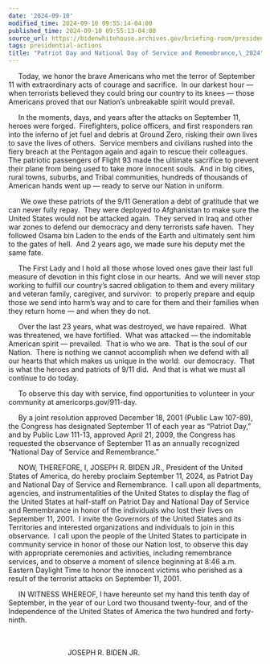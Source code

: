 ```yaml
---
date: '2024-09-10'
modified_time: 2024-09-10 09:55:14-04:00
published_time: 2024-09-10 09:55:13-04:00
source_url: https://bidenwhitehouse.archives.gov/briefing-room/presidential-actions/2024/09/10/patriot-day-and-national-day-of-service-and-remembrance-2024/
tags: presidential-actions
title: "Patriot Day and National Day of Service and Remembrance,\_2024"
---
```

 
     Today, we honor the brave Americans who met the terror of September
11 with extraordinary acts of courage and sacrifice.  In our darkest
hour — when terrorists believed they could bring our country to its
knees — those Americans proved that our Nation’s unbreakable spirit
would prevail.  
  
     In the moments, days, and years after the attacks on September 11,
heroes were forged.  Firefighters, police officers, and first responders
ran into the inferno of jet fuel and debris at Ground Zero, risking
their own lives to save the lives of others.  Service members and
civilians rushed into the fiery breach at the Pentagon again and again
to rescue their colleagues.  The patriotic passengers of Flight 93 made
the ultimate sacrifice to prevent their plane from being used to take
more innocent souls.  And in big cities, rural towns, suburbs, and
Tribal communities, hundreds of thousands of American hands went up —
ready to serve our Nation in uniform.  
  
      We owe these patriots of the 9/11 Generation a debt of gratitude
that we can never fully repay.  They were deployed to Afghanistan to
make sure the United States would not be attacked again.  They served in
Iraq and other war zones to defend our democracy and deny terrorists
safe haven.  They followed Osama bin Laden to the ends of the Earth and
ultimately sent him to the gates of hell.  And 2 years ago, we made sure
his deputy met the same fate.  
  
     The First Lady and I hold all those whose loved ones gave their
last full measure of devotion in this fight close in our hearts.  And we
will never stop working to fulfill our country’s sacred obligation to
them and every military and veteran family, caregiver, and survivor:  to
properly prepare and equip those we send into harm’s way and to care for
them and their families when they return home — and when they do not.  
  
     Over the last 23 years, what was destroyed, we have repaired.  What
was threatened, we have fortified.  What was attacked — the indomitable
American spirit — prevailed.  That is who we are.  That is the soul of
our Nation.  There is nothing we cannot accomplish when we defend with
all our hearts that which makes us unique in the world:  our democracy.
 That is what the heroes and patriots of 9/11 did.  And that is what we
must all continue to do today.    
  
     To observe this day with service, find opportunities to volunteer
in your community at americorps.gov/911-day.  
  
     By a joint resolution approved December 18, 2001 (Public Law
107-89), the Congress has designated September 11 of each year as
“Patriot Day,” and by Public Law 111-13, approved April 21, 2009, the
Congress has requested the observance of September 11 as an annually
recognized “National Day of Service and Remembrance.”  
  
     NOW, THEREFORE, I, JOSEPH R. BIDEN JR., President of the United
States of America, do hereby proclaim September 11, 2024, as Patriot Day
and National Day of Service and Remembrance.  I call upon all
departments, agencies, and instrumentalities of the United States to
display the flag of the United States at half-staff on Patriot Day and
National Day of Service and Remembrance in honor of the individuals who
lost their lives on September 11, 2001.  I invite the Governors of the
United States and its Territories and interested organizations and
individuals to join in this observance.  I call upon the people of the
United States to participate in community service in honor of those our
Nation lost, to observe this day with appropriate ceremonies and
activities, including remembrance services, and to observe a moment of
silence beginning at 8:46 a.m. Eastern Daylight Time to honor the
innocent victims who perished as a result of the terrorist attacks on
September 11, 2001.  
  
     IN WITNESS WHEREOF, I have hereunto set my hand this tenth day of
September, in the year of our Lord two thousand twenty-four, and of the
Independence of the United States of America the two hundred and
forty-ninth.  
   
 

                              JOSEPH R. BIDEN JR.
